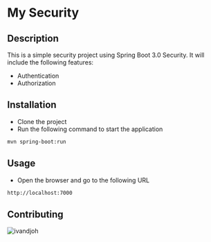 # My Security

## Description
This is a simple security project using Spring Boot 3.0 Security.
It will include the following features:
- Authentication
- Authorization

## Installation
- Clone the project
- Run the following command to start the application
```bash
mvn spring-boot:run
```

## Usage
- Open the browser and go to the following URL
```bash
http://localhost:7000
```

## Contributing
![ivandjoh](https://linkedin.com/in/ivandjoh)